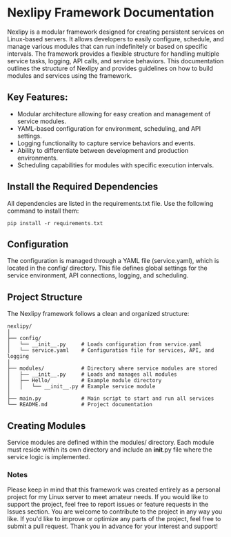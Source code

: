 # Nexlipy Framework Documentation
Nexlipy is a modular framework designed for creating persistent services on Linux-based servers. It allows developers to easily configure, schedule, and manage various modules that can run indefinitely or based on specific intervals. The framework provides a flexible structure for handling multiple service tasks, logging, API calls, and service behaviors. This documentation outlines the structure of Nexlipy and provides guidelines on how to build modules and services using the framework.

## Key Features:
<ul>
    <li>Modular architecture allowing for easy creation and management of service modules.</li>
    <li>YAML-based configuration for environment, scheduling, and API settings.</li>
    <li>Logging functionality to capture service behaviors and events.</li>
    <li>Ability to differentiate between development and production environments.</li>
    <li>Scheduling capabilities for modules with specific execution intervals.</li>
</ul>


## Install the Required Dependencies

All dependencies are listed in the requirements.txt file. Use the following command to install them:

`pip install -r requirements.txt`

## Configuration
The configuration is managed through a YAML file (service.yaml), which is located in the config/ directory. This file defines global settings for the service environment, API connections, logging, and scheduling.

## Project Structure
The Nexlipy framework follows a clean and organized structure:
```
nexlipy/
│
├── config/
│   └── __init__.py     # Loads configuration from service.yaml
│   └── service.yaml    # Configuration file for services, API, and logging
│
├── modules/            # Directory where service modules are stored
│   ├── __init__.py     # Loads and manages all modules
│   ├── Hello/          # Example module directory
│   │   └── __init__.py # Example service module
│
├── main.py             # Main script to start and run all services
└── README.md           # Project documentation
```

## Creating Modules
Service modules are defined within the modules/ directory. Each module must reside within its own directory and include an __init__.py file where the service logic is implemented.

### Notes

Please keep in mind that this framework was created entirely as a personal project for my Linux server to meet amateur needs. If you would like to support the project, feel free to report issues or feature requests in the Issues section. You are welcome to contribute to the project in any way you like. If you'd like to improve or optimize any parts of the project, feel free to submit a pull request. Thank you in advance for your interest and support!